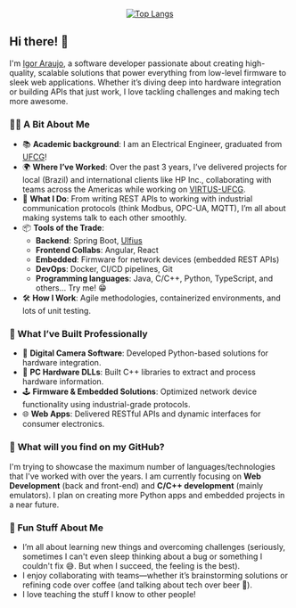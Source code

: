 <p align="center">
  <a href="https://github.com/igorpaiva">
    <img src="https://github-readme-stats.vercel.app/api/top-langs/?username=igorpaiva&hide=html,css,typescript&langs_count=6&layout=compact" alt="Top Langs">
  </a>
</p>

## Hi there! 👋

I'm [Igor Araujo](https://www.linkedin.com/in/igor-paiva-araujo/), a software developer passionate about creating high-quality, scalable solutions that power everything from low-level firmware to sleek web applications. Whether it’s diving deep into hardware integration or building APIs that just work, I love tackling challenges and making tech more awesome.

### 👨‍💻 A Bit About Me
- 📚 **Academic background**: I am an Electrical Engineer, graduated from [UFCG](https://en.wikipedia.org/wiki/Federal_University_of_Campina_Grande)!
- 🌍 **Where I’ve Worked**: Over the past 3 years, I’ve delivered projects for local (Brazil) and international clients like HP Inc., collaborating with teams across the Americas while working on [VIRTUS-UFCG](https://www.virtus.ufcg.edu.br/en/).
- 🔄 **What I Do**: From writing REST APIs to working with industrial communication protocols (think Modbus, OPC-UA, MQTT), I’m all about making systems talk to each other smoothly.
- 📦 **Tools of the Trade**:
  - **Backend**: Spring Boot, [Ulfius](https://github.com/babelouest/ulfius)
  - **Frontend Collabs**: Angular, React
  - **Embedded**: Firmware for network devices (embedded REST APIs)
  - **DevOps**: Docker, CI/CD pipelines, Git
  - **Programming languages**: Java, C/C++, Python, TypeScript, and others... Try me! 😁
- 🛠 **How I Work**: Agile methodologies, containerized environments, and lots of unit testing.
### 🚀 What I’ve Built Professionally
- 📸 **Digital Camera Software**: Developed Python-based solutions for hardware integration.
- 💾 **PC Hardware DLLs**: Built C++ libraries to extract and process hardware information.
- 🕹 **Firmware & Embedded Solutions**: Optimized network device functionality using industrial-grade protocols.
- 🌐 **Web Apps**: Delivered RESTful APIs and dynamic interfaces for consumer electronics.
### 👀 **What will you find on my GitHub?**
I'm trying to showcase the maximum number of languages/technologies that I've worked with over the years. I am currently focusing on **Web Development** (back and front-end) and **C/C++ development** (mainly emulators). I plan on creating more Python apps and embedded projects in a near future.
### 🌟 Fun Stuff About Me
- I’m all about learning new things and overcoming challenges (seriously, sometimes I can't even sleep thinking about a bug or something I couldn't fix 😅. But when I succeed, the feeling is the best).
- I enjoy collaborating with teams—whether it’s brainstorming solutions or refining code over coffee (and talking about tech over beer 🤫).
- I love teaching the stuff I know to other people!
